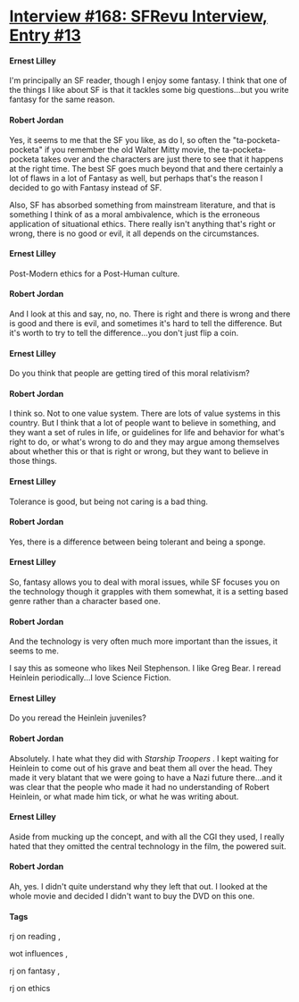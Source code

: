 # [Interview #168: SFRevu Interview, Entry #13](https://www.theoryland.com/intvmain.php?i=168#13)

#### Ernest Lilley

I'm principally an SF reader, though I enjoy some fantasy. I think that one of the things I like about SF is that it tackles some big questions...but you write fantasy for the same reason.

#### Robert Jordan

Yes, it seems to me that the SF you like, as do I, so often the "ta-pocketa-pocketa" if you remember the old Walter Mitty movie, the ta-pocketa-pocketa takes over and the characters are just there to see that it happens at the right time. The best SF goes much beyond that and there certainly a lot of flaws in a lot of Fantasy as well, but perhaps that's the reason I decided to go with Fantasy instead of SF.

Also, SF has absorbed something from mainstream literature, and that is something I think of as a moral ambivalence, which is the erroneous application of situational ethics. There really isn't anything that's right or wrong, there is no good or evil, it all depends on the circumstances.

#### Ernest Lilley

Post-Modern ethics for a Post-Human culture.

#### Robert Jordan

And I look at this and say, no, no. There is right and there is wrong and there is good and there is evil, and sometimes it's hard to tell the difference. But it's worth to try to tell the difference...you don't just flip a coin.

#### Ernest Lilley

Do you think that people are getting tired of this moral relativism?

#### Robert Jordan

I think so. Not to one value system. There are lots of value systems in this country. But I think that a lot of people want to believe in something, and they want a set of rules in life, or guidelines for life and behavior for what's right to do, or what's wrong to do and they may argue among themselves about whether this or that is right or wrong, but they want to believe in those things.

#### Ernest Lilley

Tolerance is good, but being not caring is a bad thing.

#### Robert Jordan

Yes, there is a difference between being tolerant and being a sponge.

#### Ernest Lilley

So, fantasy allows you to deal with moral issues, while SF focuses you on the technology though it grapples with them somewhat, it is a setting based genre rather than a character based one.

#### Robert Jordan

And the technology is very often much more important than the issues, it seems to me.

I say this as someone who likes Neil Stephenson. I like Greg Bear. I reread Heinlein periodically...I love Science Fiction.

#### Ernest Lilley

Do you reread the Heinlein juveniles?

#### Robert Jordan

Absolutely. I hate what they did with
*Starship Troopers*
. I kept waiting for Heinlein to come out of his grave and beat them all over the head. They made it very blatant that we were going to have a Nazi future there...and it was clear that the people who made it had no understanding of Robert Heinlein, or what made him tick, or what he was writing about.

#### Ernest Lilley

Aside from mucking up the concept, and with all the CGI they used, I really hated that they omitted the central technology in the film, the powered suit.

#### Robert Jordan

Ah, yes. I didn't quite understand why they left that out. I looked at the whole movie and decided I didn't want to buy the DVD on this one.

#### Tags

rj on reading
,

wot influences
,

rj on fantasy
,

rj on ethics

